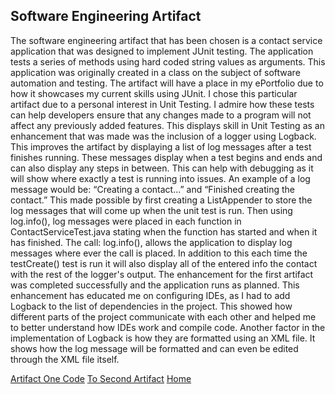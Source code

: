 ## Software Engineering Artifact

The software engineering artifact that has been chosen is a contact service application that was designed to implement JUnit testing. The application tests a series of methods using hard coded string values as arguments. This application was originally created in a class on the subject of software automation and testing. 
The artifact will have a place in my ePortfolio due to how it showcases my current skills using JUnit. I chose this particular artifact due to a personal interest in Unit Testing. I admire how these tests can help developers ensure that any changes made to a program will not affect any previously added features. This displays skill in Unit Testing as an enhancement that was made was the inclusion of a logger using Logback. This improves the artifact by displaying a list of log messages after a test finishes running. These messages display when a test begins and ends and can also display any steps in between. This can help with debugging as it will show where exactly a test is running into issues. An example of a log message would be: “Creating a contact...” and “Finished creating the contact.”
This made possible by first creating a ListAppender to store the log messages that will come up when the unit test is run. Then using log.info(), log messages were placed in each function in ContactServiceTest.java stating when the function has started and when it has finished. The call: log.info(), allows the application to display log messages where ever the call is placed.  In addition to this each time the testCreate() test is run it will also display all of the entered info the contact with the rest of the logger's output. 
The enhancement for the first artifact was completed successfully and the application runs as planned. This enhancement has educated me on configuring IDEs, as I had to add Logback to the list of dependencies in the project. This showed how different parts of the project communicate with each other and helped me to better understand how IDEs work and compile code. Another factor in the implementation of Logback is how they are formatted using an XML file. It shows how the log message will be formatted and can even be edited through the XML file itself. 

[Artifact One Code](https://github.com/kennethpeterson1/kennethpeterson1.github.io/tree/main/ContactServiceEnhanced/ContactService)
[To Second Artifact](DATASTRUCTUREARTIFACT.md)
[Home](README.md)
